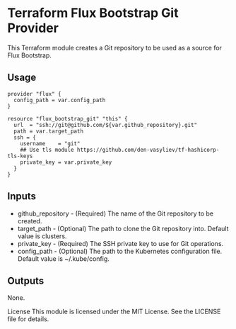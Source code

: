 # Terraform Flux Bootstrap Git Provider

This Terraform module creates a Git repository to be used as a source for Flux Bootstrap.

## Usage

```hcl
provider "flux" {
  config_path = var.config_path
}

resource "flux_bootstrap_git" "this" {
  url  = "ssh://git@github.com/${var.github_repository}.git"
  path = var.target_path
  ssh = {
    username    = "git"
    ## Use tls module https://github.com/den-vasyliev/tf-hashicorp-tls-keys
    private_key = var.private_key
  }
}
```
## Inputs
- github_repository - (Required) The name of the Git repository to be created.
- target_path - (Optional) The path to clone the Git repository into. Default value is clusters.
- private_key - (Required) The SSH private key to use for Git operations.
- config_path - (Optional) The path to the Kubernetes configuration file. Default value is ~/.kube/config.

## Outputs
None.

License
This module is licensed under the MIT License. See the LICENSE file for details.
